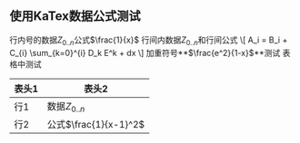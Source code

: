 使用KaTex数据公式测试
-------------------
行内号的数据$Z_{0..n}$公式$\frac{1}{x}$
行间内数据$Z_{0..n}$和行间公式 \\[ A_i = B_i + C_{i} \sum_{k=0}^{i} D_k E^k + dx \\]
加重符号**$\frac{e^2}{1-x}$**测试
表格中测试

表头1|表头2
-----|------
行1  | 数据$Z_{0..n}$
行2  | 公式$\frac{1}{x-1}^2$
